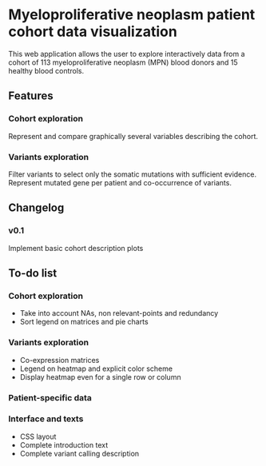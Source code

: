 # Myeloproliferative neoplasm patient cohort data visualization

This web application allows the user to explore interactively data from a cohort of 113 myeloproliferative neoplasm (MPN) blood donors and 15 healthy blood controls.


## Features

### Cohort exploration

Represent and compare graphically several variables describing the cohort.

### Variants exploration

Filter variants to select only the somatic mutations with sufficient evidence. Represent mutated gene per patient and co-occurrence of variants.


## Changelog

### v0.1

Implement basic cohort description plots


## To-do list

### Cohort exploration

* Take into account NAs, non relevant-points and redundancy
* Sort legend on matrices and pie charts

### Variants exploration

* Co-expression matrices
* Legend on heatmap and explicit color scheme
* Display heatmap even for a single row or column

### Patient-specific data

### Interface and texts

* CSS layout
* Complete introduction text
* Complete variant calling description